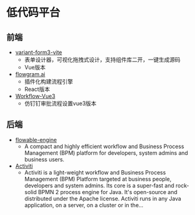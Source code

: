 # 低代码平台

## 前端
 - [variant-form3-vite](https://github.com/vform666/variant-form3-vite)
    - 表单设计器，可视化拖拽式设计，支持组件库二开，一键生成源码
    - Vue版本
 - [flowgram.ai](hhttps://github.com/bytedance/flowgram.ai)
    - 插件化构建流程引擎
    - React版本
 - [Workflow-Vue3](https://github.com/StavinLi/Workflow-Vue3)
    - 仿钉钉审批流程设置vue3版本

## 后端
 - [flowable-engine](https://github.com/flowable/flowable-engine)
    - A compact and highly efficient workflow and Business Process Management (BPM) platform for developers, system admins and business users.
 - [Activiti](https://github.com/Activiti/Activiti)
    - Activiti is a light-weight workflow and Business Process Management (BPM) Platform targeted at business people, developers and system admins. Its core is a super-fast and rock-solid BPMN 2 process engine for Java. It's open-source and distributed under the Apache license. Activiti runs in any Java application, on a server, on a cluster or in the…